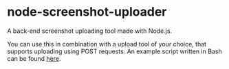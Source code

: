 # node-screenshot-uploader
A back-end screenshot uploading tool made with Node.js.

You can use this in combination with a upload tool of your choice, that supports uploading using POST requests. An example script written in Bash can be found [here](https://gist.github.com/Mrtenz/e5ee34947f44df5336526d5d51c4af3e).
